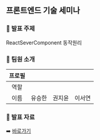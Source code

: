 ## 프론트엔드 기술 세미나
### 📍 발표 주제
ReactSeverComponent 동작원리

### 📍 팀원 소개
| 프로필 |  |  |  |
|:--:|:--:|:--:|:--:|
|역할| | | |
|이름| 유승한 | 권지윤 | 이서연 | 이소연 |


### 📍 발표 자료
➡️ [바로가기](https://energy-yun.notion.site/PPT-48f6463120fa49d78de3da860269b477?pvs=4)

